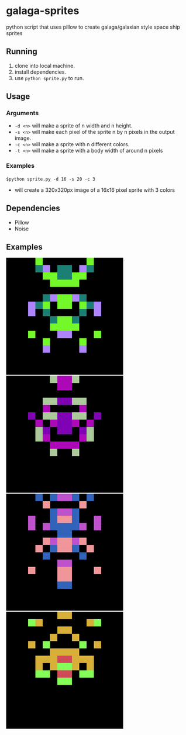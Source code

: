 # galaga-sprites
python script that uses pillow to create galaga/galaxian style space ship sprites

## Running
1. clone into local machine.
2. install dependencies.
3. use `python sprite.py` to run.

## Usage
### Arguments
- `-d <n>` will make a sprite of n width and n height.
- `-s <n>` will make each pixel of the sprite n by n pixels in the output image.
- `-c <n>` will make a sprite with n different colors.
- `-t <n>` will make a sprite with a body width of around n pixels

### Examples
`$python sprite.py -d 16 -s 20 -c 3` 
- will create a 320x320px image of a 16x16 pixel sprite with 3 colors
## Dependencies
- Pillow 
- Noise

## Examples
![GitHub Logo](/examples/1.png)
![GitHub Logo](/examples/2.png)
![GitHub Logo](/examples/3.png)
![GitHub Logo](/examples/4.png)